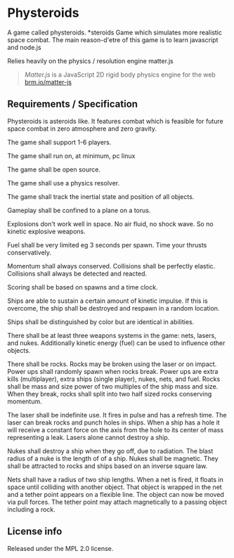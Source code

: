# Physteroids #
A game called physteroids. *steroids Game which simulates more realistic space combat. The main reason-d'etre of this game is to learn javascript and node.js

Relies heavily on the physics / resolution engine matter.js

> *Matter.js* is a JavaScript 2D rigid body physics engine for the web
[brm.io/matter-js](http://brm.io/matter-js)

## Requirements / Specification ##

Physteroids is asteroids like. It features combat which is feasible for future space combat in zero atmosphere and zero gravity. 

The game shall support 1-6 players. 

The game shall run on, at minimum, pc linux

The game shall be open source. 

The game shall use a physics resolver. 

The game shall track the inertial state and position of all objects. 

Gameplay shall be confined to a plane on a torus. 

Explosions don't work well in space. No air fluid, no shock wave. So no kinetic explosive weapons. 

Fuel shall be very limited eg 3 seconds per spawn. Time your thrusts conservatively. 

Momentum shall always conserved. Collisions shall be perfectly elastic. Collisions shall always be detected and reacted. 

Scoring shall be based on spawns and a time clock. 

Ships are able to sustain a certain amount of kinetic impulse. If this is overcome, the ship shall be destroyed and respawn in a random location. 

Ships shall be distinguished by color but are identical  in abilities.

There shall be at least three weapons systems in the game: nets, lasers, and nukes.  Additionally kinetic energy (fuel) can be used to influence other objects. 

There shall be rocks. Rocks may be broken using the laser or on impact.  Power ups shall randomly spawn when rocks break. Power ups are extra kills (multiplayer), extra ships (single player), nukes, nets, and fuel. Rocks shall be mass and size power of two multiples of the ship mass and size. When they break, rocks shall split into two half sized rocks conserving momentum. 

The laser shall be indefinite use. It fires in pulse and has a refresh time. The laser can break rocks and punch holes in ships. When a ship has a hole it will receive a constant force on the axis from the hole to its center of mass representing a leak. Lasers alone cannot destroy a ship. 

Nukes shall destroy a ship when they go off, due to radiation. The blast radius of a nuke is the length of of a ship. Nukes shall be magnetic. They shall be attracted to rocks and ships based on an inverse square law. 

Nets shall have a radius of two ship lengths. When a net is fired, it floats in space until colliding with another object. That object is wrapped in the net and a tether point appears on a flexible line. The object can now be moved via pull forces. The tether point may attach magnetically to a passing object including a rock. 

## License info ##

Released under the MPL 2.0 license.